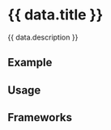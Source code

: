 <script setup>
  import Android from './android.md';
  import iOS from './ios.md';
  import data from './data.json';
  import { mapFrameworkStatuses } from '../utils.js';
</script>

# {{ data.title }}
{{ data.description }}

<components-status v-bind="mapFrameworkStatuses(data.frameworks)" />

## Example
<ThemeSwitcher />
<text-example />

## Usage

<component-design-guidelines name="Warp - Components / Text" link="https://www.figma.com/design/oHBCzDdJxHQ6fmFLYWUltf/WARP---Components-2.0?node-id=11099-1148&t=ZymxezFIu8VQzAW8-0" />

## Frameworks

<tabs-content>
  <template #android>
    <android />
  </template>
  <template #iOS>
    <iOS />
  </template>
</tabs-content>

<component-questions />